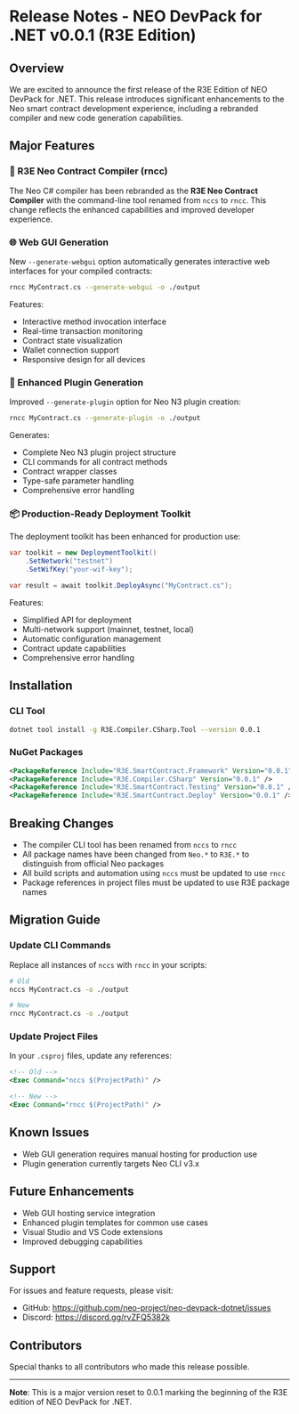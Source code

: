 # Release Notes - NEO DevPack for .NET v0.0.1 (R3E Edition)

## Overview

We are excited to announce the first release of the R3E Edition of NEO DevPack for .NET. This release introduces significant enhancements to the Neo smart contract development experience, including a rebranded compiler and new code generation capabilities.

## Major Features

### 🚀 R3E Neo Contract Compiler (rncc)

The Neo C# compiler has been rebranded as the **R3E Neo Contract Compiler** with the command-line tool renamed from `nccs` to `rncc`. This change reflects the enhanced capabilities and improved developer experience.

### 🌐 Web GUI Generation

New `--generate-webgui` option automatically generates interactive web interfaces for your compiled contracts:

```bash
rncc MyContract.cs --generate-webgui -o ./output
```

Features:
- Interactive method invocation interface
- Real-time transaction monitoring
- Contract state visualization
- Wallet connection support
- Responsive design for all devices

### 🔌 Enhanced Plugin Generation

Improved `--generate-plugin` option for Neo N3 plugin creation:

```bash
rncc MyContract.cs --generate-plugin -o ./output
```

Generates:
- Complete Neo N3 plugin project structure
- CLI commands for all contract methods
- Contract wrapper classes
- Type-safe parameter handling
- Comprehensive error handling

### 📦 Production-Ready Deployment Toolkit

The deployment toolkit has been enhanced for production use:

```csharp
var toolkit = new DeploymentToolkit()
    .SetNetwork("testnet")
    .SetWifKey("your-wif-key");

var result = await toolkit.DeployAsync("MyContract.cs");
```

Features:
- Simplified API for deployment
- Multi-network support (mainnet, testnet, local)
- Automatic configuration management
- Contract update capabilities
- Comprehensive error handling

## Installation

### CLI Tool

```bash
dotnet tool install -g R3E.Compiler.CSharp.Tool --version 0.0.1
```

### NuGet Packages

```xml
<PackageReference Include="R3E.SmartContract.Framework" Version="0.0.1" />
<PackageReference Include="R3E.Compiler.CSharp" Version="0.0.1" />
<PackageReference Include="R3E.SmartContract.Testing" Version="0.0.1" />
<PackageReference Include="R3E.SmartContract.Deploy" Version="0.0.1" />
```

## Breaking Changes

- The compiler CLI tool has been renamed from `nccs` to `rncc`
- All package names have been changed from `Neo.*` to `R3E.*` to distinguish from official Neo packages
- All build scripts and automation using `nccs` must be updated to use `rncc`
- Package references in project files must be updated to use R3E package names

## Migration Guide

### Update CLI Commands

Replace all instances of `nccs` with `rncc` in your scripts:

```bash
# Old
nccs MyContract.cs -o ./output

# New
rncc MyContract.cs -o ./output
```

### Update Project Files

In your `.csproj` files, update any references:

```xml
<!-- Old -->
<Exec Command="nccs $(ProjectPath)" />

<!-- New -->
<Exec Command="rncc $(ProjectPath)" />
```

## Known Issues

- Web GUI generation requires manual hosting for production use
- Plugin generation currently targets Neo CLI v3.x

## Future Enhancements

- Web GUI hosting service integration
- Enhanced plugin templates for common use cases
- Visual Studio and VS Code extensions
- Improved debugging capabilities

## Support

For issues and feature requests, please visit:
- GitHub: https://github.com/neo-project/neo-devpack-dotnet/issues
- Discord: https://discord.gg/rvZFQ5382k

## Contributors

Special thanks to all contributors who made this release possible.

---

**Note**: This is a major version reset to 0.0.1 marking the beginning of the R3E edition of NEO DevPack for .NET.